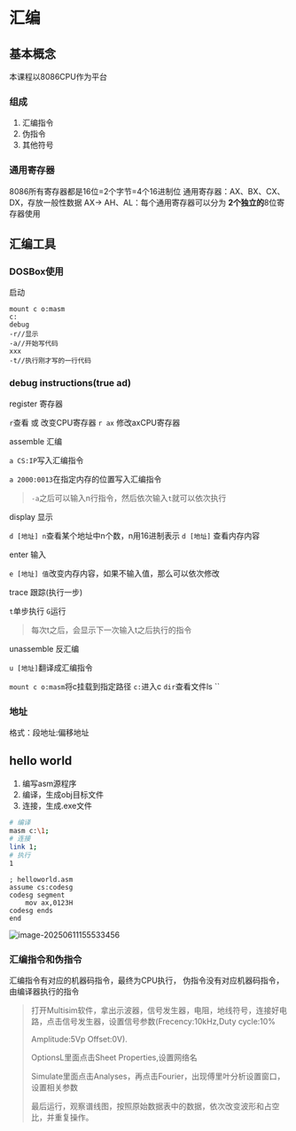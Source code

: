 # 汇编

## 基本概念

本课程以8086CPU作为平台

### 组成

1. 汇编指令
2. 伪指令
3. 其他符号

### 通用寄存器

8086所有寄存器都是16位=2个字节=4个16进制位
通用寄存器：AX、BX、CX、DX，存放一般性数据
AX-> AH、AL：每个通用寄存器可以分为 **2个独立的**8位寄存器使用

## 汇编工具

### DOSBox使用

启动

```shell
mount c o:masm
c:
debug
-r//显示
-a//开始写代码
xxx
-t//执行刚才写的一行代码
```



### debug instructions(true ad)

register 寄存器

`r`查看 或 改变CPU寄存器
`r ax` 修改axCPU寄存器

assemble 汇编

`a CS:IP`写入汇编指令

`a 2000:0013`在指定内存的位置写入汇编指令

> `-a`之后可以输入n行指令，然后依次输入`t`就可以依次执行 

display 显示

`d [地址] n`查看某个地址中n个数，n用16进制表示
`d [地址]` 查看内存内容

enter 输入

`e [地址] 值`改变内存内容，如果不输入值，那么可以依次修改

trace 跟踪(执行一步)

`t`单步执行
`G`运行

> 每次t之后，会显示下一次输入t之后执行的指令  

unassemble 反汇编

`u [地址]`翻译成汇编指令


`mount c o:masm`将c挂载到指定路径
`c:`进入c
`dir`查看文件ls
``

### 地址

格式：段地址:偏移地址



## hello world

1. 编写asm源程序
2. 编译，生成obj目标文件
3. 连接，生成.exe文件

```bash
# 编译
masm c:\1;
# 连接
link 1;
# 执行
1
```



```assembly
; helloworld.asm
assume cs:codesg
codesg segment
	mov ax,0123H
codesg ends
end
```

![image-20250611155533456](./images/image-20250611155533456.png)

### 汇编指令和伪指令

汇编指令有对应的机器码指令，最终为CPU执行，
伪指令没有对应机器码指令，由编译器执行的指令

> 打开Multisim软件，拿出示波器，信号发生器，电阻，地线符号，连接好电路，点击信号发生器，设置信号参数(Frecency:10kHz,Duty cycle:10%
>
> Amplitude:5Vp Offset:0V).
>
> OptionsL里面点击Sheet Properties,设置网络名
>
> Simulate里面点击Analyses，再点击Fourier，出现傅里叶分析设置窗口，设置相关参数
>
> 最后运行，观察谱线图，按照原始数据表中的数据，依次改变波形和占空比，并重复操作。

